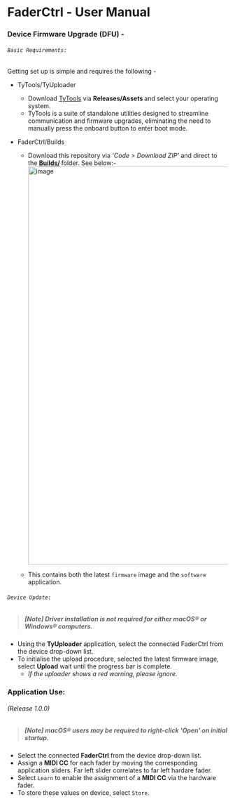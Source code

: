 # FaderCtrl - User Manual

### Device Firmware Upgrade (DFU) - 
###### `Basic Requirements:` <p>
Getting set up is simple and requires the following - <p>

- TyTools/TyUploader
  - Download [TyTools](https://github.com/Koromix/tytools/releases) via <strong> Releases/Assets </strong> and select your operating system.
  - TyTools is a suite of standalone utilities designed to streamline communication and firmware upgrades, eliminating the need to manually press the onboard button to enter boot mode.
  
- FaderCtrl/Builds
  - Download this repository via <em>'Code > Download ZIP'</em> and direct to the <strong> [Builds/](https://github.com/coreyackland/faderctrl/tree/master/Builds) </strong> folder. See below:-
<img width="907" alt="image" src="https://github.com/user-attachments/assets/eb9a3eac-b6fa-464d-a204-ff462247a9bb" /> <p>
  - This contains both the latest `firmware` image and the `software` application.

###### `Device Update:` <p>
> <em><h5>[Note] Driver installation is not required for either macOS® or Windows® computers.</h5></em>

  - Using the <strong>TyUploader</strong> application, select the connected FaderCtrl from the device drop-down list.
  - To initialise the upload procedure, selected the latest firmware image, select <strong>Upload</strong> wait until the progress bar is complete.
      - <em> If the uploader shows a red warning, please ignore.</em>

### Application Use: <h6>(Release 1.0.0)</h6> <p> 
> <em><h5>[Note] macOS® users may be required to right-click 'Open' on initial startup.</h5></em>



  - Select the connected <strong>FaderCtrl</strong> from the device drop-down list.
  - Assign a <strong>MIDI CC</strong> for each fader by moving the corresponding application sliders. Far left slider correlates to far left hardare fader. 
  - Select `Learn` to enable the assignment of a <strong>MIDI CC</strong> via the hardware fader.
  - To store these values on device, select `Store`.

